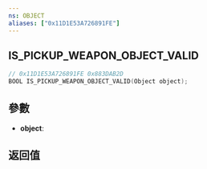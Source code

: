 ```yaml
---
ns: OBJECT
aliases: ["0x11D1E53A726891FE"]
---
```

## IS_PICKUP_WEAPON_OBJECT_VALID

```c
// 0x11D1E53A726891FE 0x883DAB2D
BOOL IS_PICKUP_WEAPON_OBJECT_VALID(Object object);
```


## 參數
* **object**: 

## 返回值
